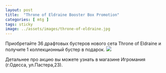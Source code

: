 ```yaml
---
layout: post
title:  "Throne of Eldraine Booster Box Promotion"
categories: [ mtg ]
tags: sticky
image: ../assets/images/throne-of-eldraine.jpg
---
```


Приобретайте 36 драфтовых бустеров нового сета Throne of Eldraine и получите 1 коллекционный бустер в подарок. 
![](https://media.wizards.com/2019/images/daily/gudy4flWSL.png)

Детальнее про акцию вы можете узнать в магазине Игромания (г.Одесса, ул.Пастера,23). 